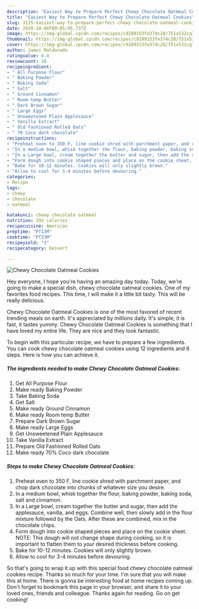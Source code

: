 ```yaml
---
description: "Easiest Way to Prepare Perfect Chewy Chocolate Oatmeal Cookies"
title: "Easiest Way to Prepare Perfect Chewy Chocolate Oatmeal Cookies"
slug: 3135-easiest-way-to-prepare-perfect-chewy-chocolate-oatmeal-cookies
date: 2020-10-06T09:05:05.737Z
image: https://img-global.cpcdn.com/recipes/c9289153fe374c28/751x532cq70/chewy-chocolate-oatmeal-cookies-recipe-main-photo.jpg
thumbnail: https://img-global.cpcdn.com/recipes/c9289153fe374c28/751x532cq70/chewy-chocolate-oatmeal-cookies-recipe-main-photo.jpg
cover: https://img-global.cpcdn.com/recipes/c9289153fe374c28/751x532cq70/chewy-chocolate-oatmeal-cookies-recipe-main-photo.jpg
author: James Maldonado
ratingvalue: 4.4
reviewcount: 10
recipeingredient:
- " All Purpose Flour"
- " Baking Powder"
- " Baking Soda"
- " Salt"
- " Ground Cinnamon"
- " Room temp Butter"
- " Dark Brown Sugar"
- " Large Eggs"
- " Unsweetened Plain Applesauce"
- " Vanilla Extract"
- " Old Fashioned Rolled Oats"
- " 70 Coco dark chocolate"
recipeinstructions:
- "Preheat oven to 350 F, line cookie shred with parchment paper, and chop dark chocolate into chunks of whatever size you desire."
- "In a medium bowl, whisk together the flour, baking powder, baking soda, salt and cinnamon."
- "In a Large bowl, cream together the butter and sugar, then add the applesauce, vanilla, and eggs. Combine well, then slowly add in the flour mixture followed by the Oats. After these are combined, mix in the chocolate chips."
- "Form dough into cookie shaped pieces and place on the cookie sheet. NOTE: This dough will not change shape during cooking, so it is important to flatten them to your desired thickness before cooking."
- "Bake for 10-12 minutes. Cookies will only slightly brown."
- "Allow to cool for 3-4 minutes before devouring."
categories:
- Recipe
tags:
- chewy
- chocolate
- oatmeal

katakunci: chewy chocolate oatmeal 
nutrition: 292 calories
recipecuisine: American
preptime: "PT13M"
cooktime: "PT33M"
recipeyield: "3"
recipecategory: Dessert

---
```



![Chewy Chocolate Oatmeal Cookies](https://img-global.cpcdn.com/recipes/c9289153fe374c28/751x532cq70/chewy-chocolate-oatmeal-cookies-recipe-main-photo.jpg)

Hey everyone, I hope you're having an amazing day today. Today, we're going to make a special dish, chewy chocolate oatmeal cookies. One of my favorites food recipes. This time, I will make it a little bit tasty. This will be really delicious.



Chewy Chocolate Oatmeal Cookies is one of the most favored of recent trending meals on earth. It's appreciated by millions daily. It's simple, it is fast, it tastes yummy. Chewy Chocolate Oatmeal Cookies is something that I have loved my entire life. They are nice and they look fantastic.


To begin with this particular recipe, we have to prepare a few ingredients. You can cook chewy chocolate oatmeal cookies using 12 ingredients and 6 steps. Here is how you can achieve it.

<!--inarticleads1-->

##### The ingredients needed to make Chewy Chocolate Oatmeal Cookies:

1. Get  All Purpose Flour
1. Make ready  Baking Powder
1. Take  Baking Soda
1. Get  Salt
1. Make ready  Ground Cinnamon
1. Make ready  Room temp Butter
1. Prepare  Dark Brown Sugar
1. Make ready  Large Eggs
1. Get  Unsweetened Plain Applesauce
1. Take  Vanilla Extract
1. Prepare  Old Fashioned Rolled Oats
1. Make ready  70% Coco dark chocolate




<!--inarticleads2-->

##### Steps to make Chewy Chocolate Oatmeal Cookies:

1. Preheat oven to 350 F, line cookie shred with parchment paper, and chop dark chocolate into chunks of whatever size you desire.
1. In a medium bowl, whisk together the flour, baking powder, baking soda, salt and cinnamon.
1. In a Large bowl, cream together the butter and sugar, then add the applesauce, vanilla, and eggs. Combine well, then slowly add in the flour mixture followed by the Oats. After these are combined, mix in the chocolate chips.
1. Form dough into cookie shaped pieces and place on the cookie sheet. NOTE: This dough will not change shape during cooking, so it is important to flatten them to your desired thickness before cooking.
1. Bake for 10-12 minutes. Cookies will only slightly brown.
1. Allow to cool for 3-4 minutes before devouring.




So that's going to wrap it up with this special food chewy chocolate oatmeal cookies recipe. Thanks so much for your time. I'm sure that you will make this at home. There is gonna be interesting food at home recipes coming up. Don't forget to bookmark this page in your browser, and share it to your loved ones, friends and colleague. Thanks again for reading. Go on get cooking!
